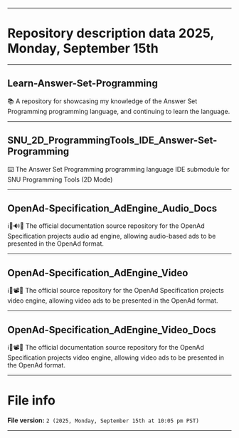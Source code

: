 
***

# Repository description data 2025, Monday, September 15th

---

## Learn-Answer-Set-Programming

📚️ A repository for showcasing my knowledge of the Answer Set Programming programming language, and continuing to learn the language. 

---

## SNU_2D_ProgrammingTools_IDE_Answer-Set-Programming

⌨️ The Answer Set Programming programming language IDE submodule for SNU Programming Tools (2D Mode)

---

## OpenAd-Specification_AdEngine_Audio_Docs

ℹ️📰️🔊️📖️ The official documentation source repository for the OpenAd Specification projects audio ad engine, allowing audio-based ads to be presented in the OpenAd format.

---

## OpenAd-Specification_AdEngine_Video

ℹ️📰️📽️💾️ The official source repository for the OpenAd Specification projects video engine, allowing video ads to be presented in the OpenAd format.

---

## OpenAd-Specification_AdEngine_Video_Docs

ℹ️📰️📽️📖️ The official documentation source repository for the OpenAd Specification projects video engine, allowing video ads to be presented in the OpenAd format.

***

# File info

**File version:** `2 (2025, Monday, September 15th at 10:05 pm PST)`

***

